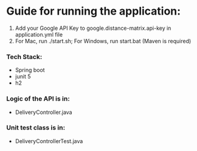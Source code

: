 # Guide for running the application:
1. Add your Google API Key to google.distance-matrix.api-key in application.yml file
2. For Mac, run ./start.sh; For Windows, run start.bat (Maven is required)

### Tech Stack:
- Spring boot
- junit 5
- h2

### Logic of the API is in:
- DeliveryController.java

### Unit test class is in:
- DeliveryControllerTest.java
